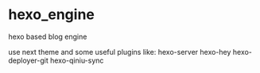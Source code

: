 # hexo_engine
hexo based blog engine

use next theme and some useful plugins like:
  hexo-server
  hexo-hey
  hexo-deployer-git
  hexo-qiniu-sync
